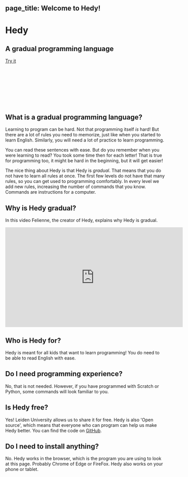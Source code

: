 page_title: Welcome to Hedy!
---
<div class="-mx-16 -my-12 px-16 py-8 mb-8 bg-cover flex items-center" style="background-image: url(/images/header.jpg); height: 250px; position: relative;">
  <div class="flex-1">
    <h1 class="font-bold font-slab text-white text-6xl text-shadow-md tracking-wide">Hedy</h1>
    <h2 class="font-sans font-light text-white text-shadow-md tracking-wide my-1">A gradual programming language</h2>
  </div>
  <div class="flex-none">
    <a class="green-btn text-white px-8 py-4" href="/hedy">Try it</a>
  </div>
</div>

## What is a gradual programming language?

Learning to program can be hard. Not that programming itself *is* hard! But there are a lot of rules you need to memorize, just like when you started to learn English.
Similarly, you will need a lot of practice to learn programming.

You can read these sentences with ease. But do you remember when you were learning to read? You took some time then for each letter!
That is true for programming too, it might be hard in the beginning, but it will get easier!

The nice thing about Hedy is that Hedy is *gradual*. That means that you do not have to learn all rules at once.
The first few levels do not have that many rules, so you can get used to programming comfortably.
In every level we add new rules, increasing the number of commands that you know. Commands are instructions for a computer.

## Why is Hedy gradual?
In this video Felienne, the creator of Hedy, explains why Hedy is gradual.

<center>
<iframe width="560" height="315" src="https://www.youtube.com/embed/EdqT313rM40" frameborder="0" allow="accelerometer; autoplay; encrypted-media; gyroscope; picture-in-picture" allowfullscreen></iframe>
</center>

## Who is Hedy for?
Hedy is meant for all kids that want to learn programming! You do need to be able to read English with ease.

## Do I need programming experience?
No, that is not needed. However, if you have programmed with Scratch or Python, some commands will look familiar to you.

## Is Hedy free?
Yes! Leiden University allows us to share it for free. Hedy is also 'Open source', which means that everyone who can program can help us make Hedy better. You can find the code on [GitHub](https://github.com/Felienne/hedy).

## Do I need to install anything?
No. Hedy works in the browser, which is the program you are using to look at this page. Probably Chrome of Edge or FireFox. Hedy also works on your phone or tablet.
